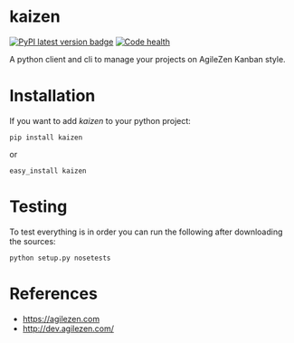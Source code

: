 kaizen
======

[![PyPI latest version badge][pypi_version]][pypi_link] [![Code health][landscape]][landscape_link]


A python client and cli to manage your projects on AgileZen Kanban style.

Installation
============

If you want to add *kaizen* to your python project:

    pip install kaizen
or

    easy_install kaizen

Testing
=======

To test everything is in order you can run the following after downloading the sources:

    python setup.py nosetests

References
==========

  - https://agilezen.com
  - http://dev.agilezen.com/

[pypi_link]: https://pypi.python.org/pypi/kaizen "kaizen on PyPI"
[pypi_version]: https://badge.fury.io/py/kaizen.svg "PyPI latest version"
[landscape_link]: https://landscape.io/github/bertrandvidal/kaizen/master "kaizen on Landscape"
[landscape]: https://landscape.io/github/bertrandvidal/kaizen/master/landscape.png "Code health"
